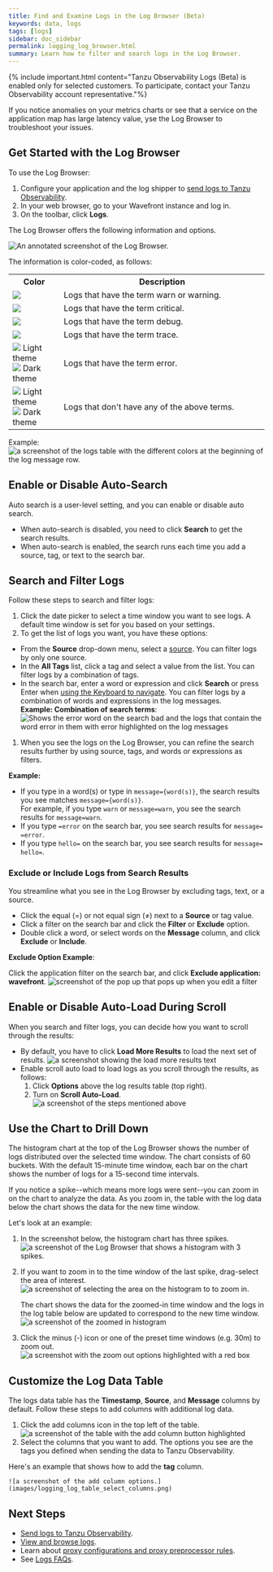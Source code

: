 ```yaml
---
title: Find and Examine Logs in the Log Browser (Beta)
keywords: data, logs
tags: [logs]
sidebar: doc_sidebar
permalink: logging_log_browser.html
summary: Learn how to filter and search logs in the Log Browser.
---
```


{% include important.html content="Tanzu Observability Logs (Beta) is enabled only for selected customers. To participate, contact your Tanzu Observability account representative."%}

If you notice anomalies on your metrics charts or see that a service on the application map has large latency value, yse the Log Browser to troubleshoot your issues.

## Get Started with the Log Browser

To use the Log Browser:

1. Configure your application and the log shipper to [send logs to Tanzu Observability](logging_send_logs.html).
1. In your web browser, go to your Wavefront instance and log in.
1. On the toolbar, click **Logs**.

The Log Browser offers the following information and options.

![An annotated screenshot of the Log Browser.](images/logging_log_browser_annotated_screen.png)


<!--TBD: List of items as text to improve accessibility--->


The information is color-coded, as follows:
<!---TBD: Is it useful to give this list? Will any of our users look at it or will they just look at the GUI?--->
<table style="width: 100%;">
  <tr>
    <th width="20%">
      Color
    </th>
    <th width="80%">
      Description
    </th>
  </tr>
  <tr>
    <td>
      <img src="images/logs_yellow_warning.png"/>
    </td>
    <td>
      Logs that have the term warn or warning.
    </td>
  </tr>
  <tr>
    <td>
      <img src="images/logs_color_critical.png"/>
    </td>
    <td>
      Logs that have the term critical.
    </td>
  </tr>
  <tr>
    <td>
      <img src="images/logs_color_debug.png"/>
    </td>
    <td>
      Logs that have the term debug.
    </td>
  </tr>
  <tr>
    <td>
      <img src="images/logs_color_trace.png"/>
    </td>
    <td>
      Logs that have the term trace.
    </td>
  </tr>
  <tr>
    <td>
      <img src="images/logs_error_light_theme_warning.png"/>  Light theme
      <br/><img src="images/logs_error_dark_theme_warning.png"/>  Dark theme
    </td>
    <td>
      Logs that have the term error.
    </td>
  </tr>
  <tr>
    <td>
      <img src="images/logs_no_term_light_theme.png"/>  Light theme
      <br/><img src="images/logs_no_term_dark_theme.png"/>  Dark theme
    </td>
    <td>
      Logs that don't have any of the above terms.
    </td>
  </tr>
</table>

Example:
![a screenshot of the logs table with the different colors at the beginning of the log message row.](images/logging_logs_table_colors.png)

## Enable or Disable Auto-Search

Auto search is a user-level setting, and you can enable or disable auto search.

* When auto-search is disabled, you need to click **Search** to get the search results.
* When auto-search is enabled, the search runs each time you add a source, tag, or text to the search bar.

## Search and Filter Logs

Follow these steps to search and filter logs:

1. Click the date picker to select a time window you want to see logs. A default time window is set for you based on your settings.
1. To get the list of logs you want, you have these options:
  * From the **Source** drop-down menu, select a [source](logging_overview.html#whats-a-tanzu-observability-log). You can filter logs by only one source.
  * In the **All Tags** list, click a tag and select a value from the list. You can filter logs by a combination of tags.
  * In the search bar, enter a word or expression and click **Search** or press Enter when [using the Keyboard to navigate](wavefront_keyboard_shortcuts.html#keyboard-shortcuts-and-their-usage). You can filter logs by a combination of words and expressions in the log messages.
  <br/>**Example: Combination of search terms**:
    ![Shows the error word on the search bad and the logs that contain the word error in them with error highlighted on the log messages](images/logging_search_key_word.png)

1. When you see the logs on the Log Browser, you can refine the search results further by using source, tags, and words or expressions as filters.

**Example:**
<ul>
        <li>
          If you type in a word(s) or type in <code>message={word(s)}</code>, the search results you see matches <code>message={word(s)}</code>. <br/>For example, if you type <code>warn</code> or <code>message=warn</code>, you see the search results for <code>message=warn</code>.
        </li>
        <li>
          If you type <code>=error</code> on the search bar, you see search results for <code>message= =error</code>.
        </li>
        <li>
          If you type <code>hello=</code> on the search bar, you see search results for <code>message= hello=</code>.
        </li>
</ul>

### Exclude or Include Logs from Search Results

You streamline what you see in the Log Browser by excluding tags, text, or a source.

* Click the equal (=) or not equal sign (≠) next to a **Source** or tag value.
* Click a filter on the search bar and click the **Filter** or **Exclude** option.
* Double click a word, or select words on the **Message** column, and click **Exclude** or **Include**.

**Exclude Option Example**:

Click the application filter on the search bar, and click **Exclude application: wavefront**.
![screenshot of the pop up that pops up when you edit a filter](images/logging_edit_filter_pop_up.png)


## Enable or Disable Auto-Load During Scroll

When you search and filter logs, you can decide how you want to scroll through the results:
* By default, you have to click **Load More Results** to load the next set of results.
  ![a screenshot showing the load more results text](images/logging_load_more_results.png)
* Enable scroll auto load to load logs as you scroll through the results, as follows:
  1. Click **Options** above the log results table (top right).
  1. Turn on **Scroll Auto-Load**.
  ![a screenshot of the steps mentioned above](images/logging_scroll_auto_load.png)


## Use the Chart to Drill Down

The histogram chart at the top of the Log Browser shows the number of logs distributed over the selected time window. The chart consists of 60 buckets. With the default 15-minute time window, each bar on the chart shows the number of logs for a 15-second time intervals.

If you notice a spike--which means more logs were sent--you can zoom in on the chart to analyze the data. As you zoom in, the table with the log data below the chart shows the data for the new time window.

Let's look at an example:

1. In the screenshot below, the histogram chart has three spikes.
    ![a screenshot of the Log Browser that shows a histogram with 3 spikes.](images/logging_histogram_spikes.png)
1. If you want to zoom in to the time window of the last spike, drag-select the area of interest.
    ![a screenshot of selecting the area on the histogram to to zoom in.](images/logging_histogram_zoomed_in.png)

   The chart shows the data for the zoomed-in time window and the logs in the log table below are updated to correspond to the new time window.
    ![a screenshot of the zoomed in histogram](images/logging_histogram_zoomed_in_data.png)
1. Click the minus (-) icon or one of the preset time windows (e.g. 30m) to zoom out.
    ![a screenshot with the zoom out options highlighted with a red box](images/logging_histogram_zoom_out.png)

## Customize the Log Data Table

The logs data table has the **Timestamp**, **Source**, and **Message** columns by default. Follow these steps to add columns with additional log data.

1. Click the add columns icon in the top left of the table.
    ![a screenshot of the table with the add column button highlighted](images/logging_log_table_add_column.png)
1. Select the columns that you want to add. The options you see are the tags you defined when sending the data to Tanzu Observability.

Here's an example that shows how to add the **tag** column.

    ![a screenshot of the add column options.](images/logging_log_table_select_columns.png)


## Next Steps

* [Send logs to Tanzu Observability](logging_send_logs.html).
* [View and browse logs](logging_log_browser.html).
* Learn about [proxy configurations and proxy preprocessor rules](logging_proxy_configurations.html).
* See [Logs FAQs](logging_faq.html).

<!---
[Try out the demo app tutorial on GitHub](https://github.com/wavefrontHQ/demo-app) to send logs to Tanzu Observability.
--->
